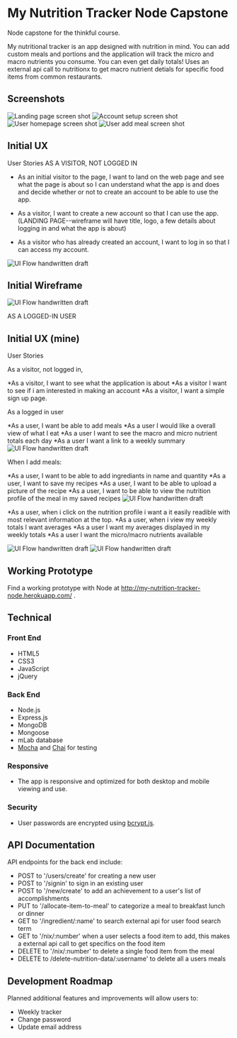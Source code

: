 # My Nutrition Tracker Node Capstone
Node capstone for the thinkful course.

My nutritional tracker is an app designed with nutrition in mind. You can add custom meals and portions and the application will track the micro and macro nutrients you consume. You can even get daily totals! Uses an external api call to nutritionx to get macro nutrient detials for specific food items from common restaurants.

## Screenshots
![Landing page screen shot](https://github.com/rvaidyaa/my-nutrition-tracker-node-capstone/blob/master/public/img/landingpage.png)
![Account setup screen shot](https://github.com/rvaidyaa/my-nutrition-tracker-node-capstone/blob/master/public/img/signup.png)
![User homepage screen shot](https://github.com/rvaidyaa/my-nutrition-tracker-node-capstone/blob/master/public/img/dailyview.png)
![User add meal screen shot](https://github.com/rvaidyaa/my-nutrition-tracker-node-capstone/blob/master/public/img/addmealpage.png)




## Initial UX
User Stories
AS A VISITOR, NOT LOGGED IN

* As an initial visitor to the page, I want to land on the web page and see what the page is about so I can understand what the app is and does and decide whether or not to create an account to be able to use the app.

* As a visitor, I want to create a new account so that I can use the app.
(LANDING PAGE--wireframe will have title, logo, a few details about logging in and what the app is about)

* As a visitor who has already created an account, I want to log in so that I can access my account.

![UI Flow handwritten draft](https://github.com/rvaidyaa/my-nutrition-tracker-node-capstone/blob/master/Wireframe/landing.jpg)
## Initial Wireframe

![UI Flow handwritten draft](https://github.com/rvaidyaa/my-nutrition-tracker-node-capstone/blob/master/Wireframe/signup.jpg)


AS A LOGGED-IN USER

## Initial UX (mine)
User Stories

As a visitor, not logged in,

*As a visitor, I want to see what the application is about
*As a visitor I want to see if i am interested in making an account
*As a visitor, I want a simple sign up page.

As a logged in user

*As a user, I want be able to add meals
*As a user I would like a overall view of what I eat
*As a user I want to see the macro and micro nutrient totals each day
*As a user I want a link to a weekly summary
![UI Flow handwritten draft](https://github.com/rvaidyaa/my-nutrition-tracker-node-capstone/blob/master/Wireframe/mainpage.jpg)

When I add meals:

*As a user, I want to be able to add ingrediants in name and quantity
*As a user, I want to save my recipes
*As a user, I want to be able to upload a picture of the recipe
*As a user, I want to be able to view the nutrition profile of the meal in my saved recipes
![UI Flow handwritten draft](https://github.com/rvaidyaa/my-nutrition-tracker-node-capstone/blob/master/Wireframe/addmeal.jpg)

*As a user, when i click on the nutrition profile i want a it easily readible with most relevant information at the top.
*As a user, when i view my weekly totals I want averages
*As a user I want my averages displayed in my weekly totals
*As a user I want the micro/macro nutrients available

![UI Flow handwritten draft](https://github.com/rvaidyaa/my-nutrition-tracker-node-capstone/blob/master/Wireframe/dailyview.jpg)
![UI Flow handwritten draft](https://github.com/rvaidyaa/my-nutrition-tracker-node-capstone/blob/master/Wireframe/dailycontinued.jpg)


## Working Prototype
Find a working prototype with Node at http://my-nutrition-tracker-node.herokuapp.com/ .


## Technical

<h3>Front End</h3>
<ul>
<li>HTML5</li>
<li>CSS3</li>
<li>JavaScript</li>
<li>jQuery</li>
</ul>
<h3>Back End</h3>
<ul>
<li>Node.js</li>
<li>Express.js</li>
<li>MongoDB</li>
<li>Mongoose</li>
<li>mLab database</li>
<li><a href="https://mochajs.org/">Mocha</a> and <a href="http://chaijs.com/">Chai</a> for testing</li>
</ul>
<h3>Responsive</h3>
<ul>
<li>The app is responsive and optimized for both desktop and mobile viewing and use.</li>
</ul>
<h3>Security</h3>
<ul>
<li>User passwords are encrypted using <a href="https://github.com/dcodeIO/bcrypt.js">bcrypt.js</a>.</li>
</ul>

## API Documentation
API endpoints for the back end include:
* POST to '/users/create' for creating a new user
* POST to '/signin' to sign in an existing user
* POST to '/new/create' to add an achievement to a user's list of accomplishments
* PUT to '/allocate-item-to-meal' to categorize a meal to breakfast lunch or dinner
* GET to '/ingredient/:name' to search external api for user food search term
* GET to '/nix/:number' when a user selects a food item to add, this makes a external api call to get specifics on the food item
* DELETE to '/nix/:number' to delete a single food item from the meal
* DELETE to /delete-nutrition-data/:username' to delete all a users meals

## Development Roadmap
Planned additional features and improvements will allow users to:
* Weekly tracker
* Change password
* Update email address
